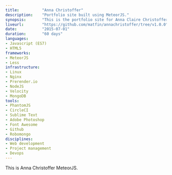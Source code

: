 ```yaml
---
title: 			"Anna Christoffer"
description:	"Portfolio site built using MeteorJS."
synopsis:		"This is the portfolio site for Anna Claire Christoffer built using MeteorJS and content managed using Contentful."
liveurl:		"https://github.com/matfin/annachristoffer/tree/v1.0.0"
date:			"2015-07-01"
duration:		"60 days"
languages: 		
- Javascript (ES7)
- HTML5
frameworks:
- MeteorJS
- Less
infrastructure:
- Linux
- Nginx
- Prerender.io
- NodeJS
- Velocity
- MongoDB
tools:
- PhantomJS
- CircleCI
- Sublime Text
- Adobe Photoshop
- Font Awesome
- Github
- Robomongo
disciplines:
- Web development
- Project management
- Devops
---
```


This is Anna Christoffer MeteorJS.